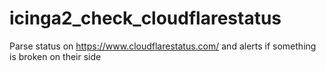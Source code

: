 # icinga2_check_cloudflarestatus
Parse status on https://www.cloudflarestatus.com/ and alerts if something is broken on their side
